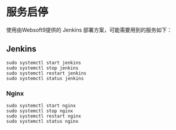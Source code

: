 # 服务启停

使用由Websoft9提供的 Jenkins 部署方案，可能需要用到的服务如下：

## Jenkins

```shell
sudo systemctl start jenkins
sudo systemctl stop jenkins
sudo systemctl restart jenkins
sudo systemctl status jenkins
```

### Nginx

```shell
sudo systemctl start nginx
sudo systemctl stop nginx
sudo systemctl restart nginx
sudo systemctl status nginx
```